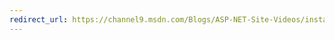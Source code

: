 ```yaml
---
redirect_url: https://channel9.msdn.com/Blogs/ASP-NET-Site-Videos/installing-aspnet-and-web-tools
---
```

